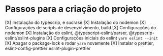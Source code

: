 # Passos para a criação do projeto

[X] Instalação do typescrip, e sucrase
[X] Instalação do nodemon
[X] Configurações de scripts de desenvolvimento, build
[X] Configurações do nodemon
[X] Instalação do eslint, @typescript-eslint/parser, @typescrip-eslint/eslint-plugins
[X] Configurações iniciais do eslint `yarn eslint --init`
[X] Apagar o package-lock e rodar `yarn` novamente
[X] Instalar o prettier, eslint-config-prettier eslint-plugin-prettier